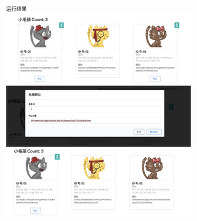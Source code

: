 运行结果
![image](https://github.com/sevenshi/substrate_study/blob/main//advance-5/WX20220914-093159@2x.png)
![image](https://github.com/sevenshi/substrate_study/blob/main//advance-5/WX20220914-093258@2x.png)
![image](https://github.com/sevenshi/substrate_study/blob/main//advance-5/WX20220914-093321@2x.png)